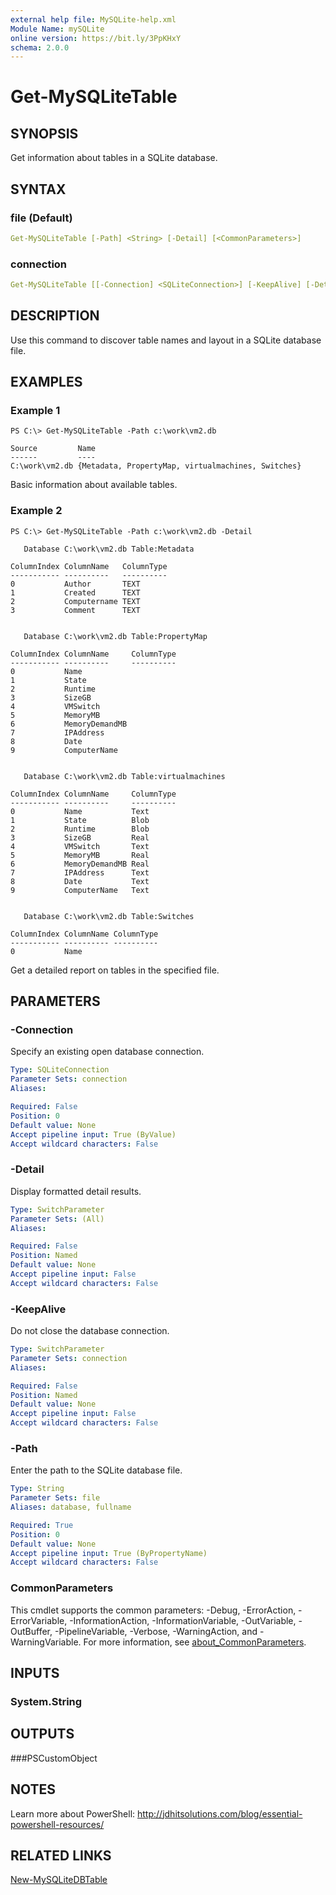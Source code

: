 ```yaml
---
external help file: MySQLite-help.xml
Module Name: mySQLite
online version: https://bit.ly/3PpKHxY
schema: 2.0.0
---
```


# Get-MySQLiteTable

## SYNOPSIS

Get information about tables in a SQLite database.

## SYNTAX

### file (Default)

```yaml
Get-MySQLiteTable [-Path] <String> [-Detail] [<CommonParameters>]
```

### connection

```yaml
Get-MySQLiteTable [[-Connection] <SQLiteConnection>] [-KeepAlive] [-Detail] [<CommonParameters>]
```

## DESCRIPTION

Use this command to discover table names and layout in a SQLite database file.

## EXAMPLES

### Example 1

```shell
PS C:\> Get-MySQLiteTable -Path c:\work\vm2.db

Source         Name
------         ----
C:\work\vm2.db {Metadata, PropertyMap, virtualmachines, Switches}
```

Basic information about available tables.

### Example 2

```shell
PS C:\> Get-MySQLiteTable -Path c:\work\vm2.db -Detail

   Database C:\work\vm2.db Table:Metadata

ColumnIndex ColumnName   ColumnType
----------- ----------   ----------
0           Author       TEXT
1           Created      TEXT
2           Computername TEXT
3           Comment      TEXT


   Database C:\work\vm2.db Table:PropertyMap

ColumnIndex ColumnName     ColumnType
----------- ----------     ----------
0           Name
1           State
2           Runtime
3           SizeGB
4           VMSwitch
5           MemoryMB
6           MemoryDemandMB
7           IPAddress
8           Date
9           ComputerName


   Database C:\work\vm2.db Table:virtualmachines

ColumnIndex ColumnName     ColumnType
----------- ----------     ----------
0           Name           Text
1           State          Blob
2           Runtime        Blob
3           SizeGB         Real
4           VMSwitch       Text
5           MemoryMB       Real
6           MemoryDemandMB Real
7           IPAddress      Text
8           Date           Text
9           ComputerName   Text


   Database C:\work\vm2.db Table:Switches

ColumnIndex ColumnName ColumnType
----------- ---------- ----------
0           Name
```

Get a detailed report on tables in the specified file.

## PARAMETERS

### -Connection

Specify an existing open database connection.

```yaml
Type: SQLiteConnection
Parameter Sets: connection
Aliases:

Required: False
Position: 0
Default value: None
Accept pipeline input: True (ByValue)
Accept wildcard characters: False
```

### -Detail

Display formatted detail results.

```yaml
Type: SwitchParameter
Parameter Sets: (All)
Aliases:

Required: False
Position: Named
Default value: None
Accept pipeline input: False
Accept wildcard characters: False
```

### -KeepAlive

Do not close the database connection.

```yaml
Type: SwitchParameter
Parameter Sets: connection
Aliases:

Required: False
Position: Named
Default value: None
Accept pipeline input: False
Accept wildcard characters: False
```

### -Path

Enter the path to the SQLite database file.

```yaml
Type: String
Parameter Sets: file
Aliases: database, fullname

Required: True
Position: 0
Default value: None
Accept pipeline input: True (ByPropertyName)
Accept wildcard characters: False
```

### CommonParameters

This cmdlet supports the common parameters: -Debug, -ErrorAction, -ErrorVariable, -InformationAction, -InformationVariable, -OutVariable, -OutBuffer, -PipelineVariable, -Verbose, -WarningAction, and -WarningVariable. For more information, see [about_CommonParameters](http://go.microsoft.com/fwlink/?LinkID=113216).

## INPUTS

### System.String

## OUTPUTS

###PSCustomObject

## NOTES

Learn more about PowerShell: http://jdhitsolutions.com/blog/essential-powershell-resources/

## RELATED LINKS

[New-MySQLiteDBTable](New-MySQLiteDBTable.md)
